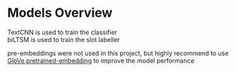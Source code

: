 # Models Overview

TextCNN is used to train the classifier <br>
biLTSM is used to train the slot labeller

pre-embeddings were not used in this project, but highly recommend to use [GloVe pretrained-embedding](https://github.com/stanfordnlp/GloVe) to improve the model performance

